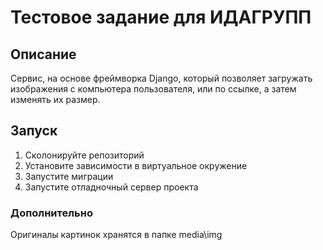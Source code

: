 # Тестовое задание для ИДАГРУПП


## Описание
Сервис, на основе фреймворка Django, который позволяет загружать изображения с компьютера пользователя, или по ссылке, а затем изменять их размер. 


## Запуск

1. Сколонируйте репозиторий
2. Установите зависимости в виртуальное окружение
3. Запустите миграции
4. Запустите отладночный сервер проекта

### Дополнительно
Оригиналы картинок хранятся в папке media\img



